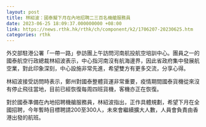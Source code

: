 ```yaml
---
layout: post
title: 林紹波：國泰擬下月在內地招聘二三百名機艙服務員
date: 2023-06-25 18:09:37.000000000 +08:00
link: https://news.rthk.hk/rthk/ch/component/k2/1706207-20230625.htm
categories: rthk
---
```


外交部駐港公署「一帶一路」參訪團上午訪問河南航投航空培訓中心。團員之一的國泰航空行政總裁林紹波表示，中心指河南沒有航海邊界，因此省政府集中發展航空業，對此印象深刻，中心設施非常先進，希望雙方有更多交流，分享心得。

林紹波接受訪問時表示，鄭州對國泰整體貨運非常重要，疫情期間國泰貨機從來沒有停止飛往當地，目前已經恢復每周四班貨機，客機亦正在恢復。

對於國泰準備在內地招聘機艙服務員，林紹波指出，正作具體規劃，希望下月在全國招聘，今年暫時目標聘請200至300人，未來會繼續擴大人數，人員會負責由香港出發的航班。
